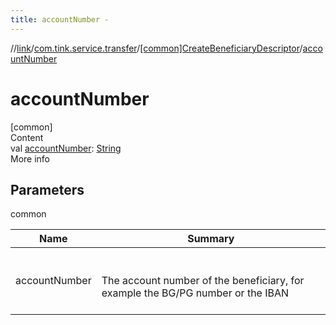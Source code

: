 ```yaml
---
title: accountNumber -
---
```

//[link](../../index.md)/[com.tink.service.transfer](../index.md)/[[common]CreateBeneficiaryDescriptor](index.md)/[accountNumber](account-number.md)



# accountNumber  
[common]  
Content  
val [accountNumber](account-number.md): [String](https://kotlinlang.org/api/latest/jvm/stdlib/kotlin/-string/index.html)  
More info  


## Parameters  
  
common  
  
|  Name|  Summary| 
|---|---|
| <a name="com.tink.service.transfer/CreateBeneficiaryDescriptor/accountNumber/#/PointingToDeclaration/"></a>accountNumber| <a name="com.tink.service.transfer/CreateBeneficiaryDescriptor/accountNumber/#/PointingToDeclaration/"></a><br><br>The account number of the beneficiary, for example the BG/PG number or the IBAN<br><br>
  
  




